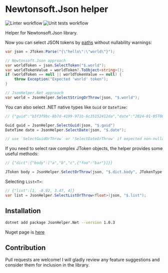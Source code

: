 # Newtonsoft.Json helper
![Linter workflow](https://github.com/viklover/JsonHelper.Net/actions/workflows/lint.yml/badge.svg)
![Unit tests workflow](https://github.com/viklover/JsonHelper.Net/actions/workflows/unit-tests.yml/badge.svg)

Helper for Newtonsoft.Json library.

Now you can select JSON tokens by [paths](https://en.wikipedia.org/wiki/JSONPath) without nullability warnings:
```csharp
var json = JToken.Parse("{\"hello\":\"world\"}");

// Newtonsoft.Json approach
var worldToken = json.SelectToken("$.world");
var worldTokenValue = worldToken?.ToObject<string>();
if (worldToken == null || worldTokenValue == null) {
    throw Exception("Expected 'world' token");
}

// JsonHelper.Net approach
var world = JsonHelper.SelectStringOrThrow(json, "$.world");
```
You can also select .NET native types like `Guid` or `DateTime`:

```csharp
// {"guid":"b3f3f9bc-8b7d-4199-971b-6c35152412da","date":"2024-01-05T00:00:00.0000000"}

Guid guid = JsonHelper.SelectGuid(json, "$.guid")
DateTime date = JsonHelper.SelectDate(json, "$.date");

// use `SelectGuidOrThrow` or 'SelectDateOrThrow' if expected non-nullable value
```

If you need to select raw complex JToken objects, the helper provides some useful methods:
```csharp
// {"dict":{"body":["a","b","c",{"foo":"bar"}]}}

JToken body = JsonHelper.SelectOrThrow(json, "$.dict.body", JTokenType.Array);
```

Selecting `List<T>`:

```csharp
// {"list":[1, -0.92, 3.47, 4]}
var list = JsonHelper.SelectListOrThrow<float>(json, "$.list");
```

## Installation
```bash
dotnet add package JsonHelper.Net --version 1.0.3
```
Nuget page is [here](https://www.nuget.org/packages/JsonHelper.Net)

## Contribution
Pull requests are welcome! I will gladly review any feature suggestions and consider them for inclusion in the library.
